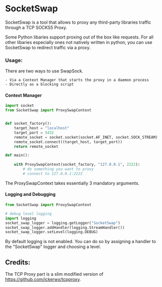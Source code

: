 # SocketSwap

SocketSwap is a tool that allows to proxy any third-party libraries traffic through a TCP SOCKS5 Proxy.

Some Python libaries support proxing out of the box like requests.
For all other libaries especially ones not natively written in python, you can use SocketSwap to redirect traffic via a proxy.

### Usage:

There are two ways to use SwapSock. 

    - Via a Context Manager that starts the proxy in a daemon process
    - Directly as a blocking script

#### Context Manager

```python 
import socket
from SocketSwap import ProxySwapContext


def socket_factory():
    target_host = "localhost"
    target_port = 5432
    remote_socket = socket.socket(socket.AF_INET, socket.SOCK_STREAM)
    remote_socket.connect((target_host, target_port))
    return remote_socket

def main():
    
    with ProxySwapContext(socket_factory, "127.0.0.1", 2222):
        # do something you want to proxy
        # connect to 127.0.0.1:2222

```
The ProxySwapContext takes essentially 3 mandatory arguments.  


#### Logging and Debugging
```python 
from SocketSwap import ProxySwapContext

# debug level logging
import logging
socket_swap_logger = logging.getLogger("SocketSwap")
socket_swap_logger.addHandler(logging.StreamHandler())
socket_swap_logger.setLevel(logging.DEBUG)

```
By default logging is not enabled. You can do so by assigning a handler to the "SocketSwap" logger and choosing a level.

## Credits:

The TCP Proxy part is a slim modified version of https://github.com/ickerwx/tcpproxy.